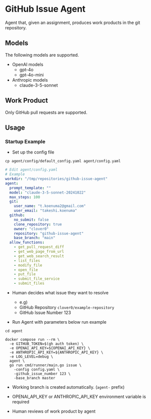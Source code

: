 # GitHub Issue Agent
Agent that, given an assignment, produces work products in the git repository.


## Models
The following models are supported.

- OpenAI models
  - gpt-4o
  - gpt-4o-mini
- Anthropic models
  - claude-3-5-sonnet


## Work Product
Only GitHub pull requests are supported.


## Usage
### Startup Example
- Set up the config file
```
cp agent/config/default_config.yaml agent/config.yaml
```

```yaml
# Edit agent/config.yaml
# Example
workdir: "/tmp/repositories/github-issue-agent"
agent:
  prompt_template: ""
  model: "claude-3-5-sonnet-20241022"
  max_steps: 100
  git:
    user_name: "t.koenuma2@gmail.com"
    user_email: "takeshi.koenuma"
  github:
    no_submit: false
    clone_repository: true
    owner: "clover0"
    repository: "github-issue-agent"
    base_branch: "main"
  allow_functions:
    - get_pull_request_diff
    - get_web_page_from_url
    - get_web_search_result
    - list_files
    - modify_file
    - open_file
    - put_file
    - submit_file_service
    - submit_files
```

- Human decides what issue they want to resolve
  - e.g)
  - GitHub Repository `clover0/example-repository`
  - GitHub Issue Number 123

- Run Agent with parameters below run example
```shell
cd agent

docker compose run --rm \
  -e GITHUB_TOKEN=$(gh auth token) \
  -e OPENAI_API_KEY=${OPENAI_API_KEY} \
  -e ANTHROPIC_API_KEY=${ANTHROPIC_API_KEY} \
  -e LOG_LEVEL=debug \
  agent \
  go run cmd/runner/main.go issue \
    -config config.yaml \
    -github_issue_number 123 \
    -base_branch master
```
  - Working branch is created automatically. (`agent-` prefix)
  - OPENAI_API_KEY or ANTHROPIC_API_KEY environment variable is required

- Human reviews of work product by agent
